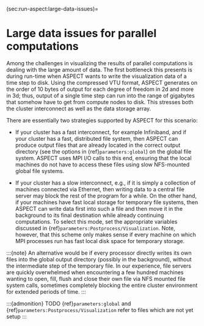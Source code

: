 (sec:run-aspect:large-data-issues)=
# Large data issues for parallel computations

Among the challenges in visualizing the results of parallel computations is
dealing with the large amount of data. The first bottleneck this presents is
during run-time when ASPECT wants to write the
visualization data of a time step to disk. Using the compressed VTU format,
ASPECT generates on the order of 10 bytes of
output for each degree of freedom in 2d and more in 3d; thus, output of a
single time step can run into the range of gigabytes that somehow have to get
from compute nodes to disk. This stresses both the cluster interconnect as
well as the data storage array.

There are essentially two strategies supported by
ASPECT for this scenario:

-   If your cluster has a fast interconnect, for example Infiniband, and if
    your cluster has a fast, distributed file system, then
    ASPECT can produce output files that are already
    located in the correct output directory (see the options in
    {ref}`parameters:global`) on the global file system.
    ASPECT uses MPI I/O calls to this end, ensuring
    that the local machines do not have to access these files using slow
    NFS-mounted global file systems.

-   If your cluster has a slow interconnect, e.g., if it is simply a
    collection of machines connected via Ethernet, then writing data to a
    central file server may block the rest of the program for a while. On the
    other hand, if your machines have fast local storage for temporary file
    systems, then ASPECT can write data first
    into such a file and then move it in the background to its final
    destination while already continuing computations. To select this mode,
    set the appropriate variables discussed in
    {ref}`parameters:Postprocess/Visualization`. Note,
    however, that this scheme only makes sense if every machine on which MPI
    processes run has fast local disk space for temporary storage.

:::{note}
An alternative would be if every processor directly writes its own files into the global
output directory (possibly in the background), without the intermediate step of the temporary
file. In our experience, file servers are quickly overwhelmed when encountering a few hundred
machines wanting to open, fill, flush and close their own file via NFS mounted file system calls,
sometimes completely blocking the entire cluster environment for extended periods of time.
:::

:::{admonition} TODO
{ref}`parameters:global` and {ref}`parameters:Postprocess/Visualization` refer to files which are not yet setup
:::
